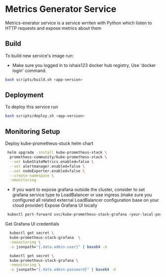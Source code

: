 
# Metrics Generator Service

Metrics-enerator service is a service wrriten with Python which listen to HTTP requests and expose metrics about them


## Build

To build new service's image run:

* Make sure you logged in to ishais123 docker hub registry, Use 'docker login' command.
```bash
bash scripts/build.sh <app-version>
```
    
## Deployment

To deploy this service run 

```bash
bash scripts/deploy.sh <app-version>
```


## Monitoring Setup

Deploy kube-prometheus-stuck helm chart 

```bash
 helm upgrade -install kube-prometheus-stack \
  prometheus-community/kube-prometheus-stack \
  --set kubeStateMetrics.enabled=false \
  --set alertmanager.enabled=false \
  --set nodeExporter.enabled=false \
  --create-namespace \
  -nmonitoring
```
* If you want to expose grafana outside the cluster, consider to set grafana service type to LoadBalancer or use ingress (make sure you configured all related external LoadBalancer configuration base on your cloud provider)
Expose Grafana UI locally

```bash
 kubectl port-forward svc/kube-prometheus-stack-grafana <your-local-port>:80 -nprometheus
```

Get Grafana UI credentials

```bash
  kubectl get secret \
  kube-prometheus-stack-grafana  \
  -nmonitoring \
  -o jsonpath="{.data.admin-user}" | base64 -d

  kubectl get secret \
  kube-prometheus-stack-grafana \
  -nmonitoring \
  -o jsonpath="{.data.admin-password}" | base64 -d
```
